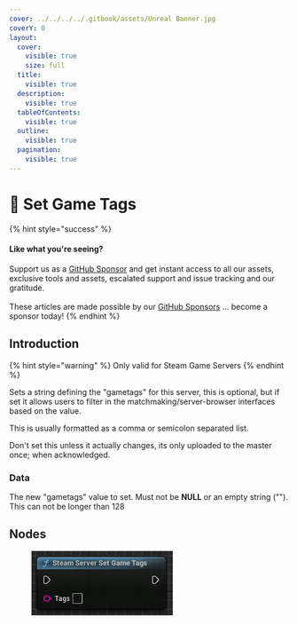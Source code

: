 ```yaml
---
cover: ../../../../.gitbook/assets/Unreal Banner.jpg
coverY: 0
layout:
  cover:
    visible: true
    size: full
  title:
    visible: true
  description:
    visible: true
  tableOfContents:
    visible: true
  outline:
    visible: true
  pagination:
    visible: true
---
```


# 🔵 Set Game Tags

{% hint style="success" %}
#### Like what you're seeing?

Support us as a [GitHub Sponsor](../../../../where-to-buy/become-a-sponsor.md) and get instant access to all our assets, exclusive tools and assets, escalated support and issue tracking and our gratitude.\
\
These articles are made possible by our [GitHub Sponsors](../../../../where-to-buy/become-a-sponsor.md) ... become a sponsor today!
{% endhint %}

## Introduction

{% hint style="warning" %}
Only valid for Steam Game Servers
{% endhint %}

Sets a string defining the "gametags" for this server, this is optional, but if set it allows users to filter in the matchmaking/server-browser interfaces based on the value.

This is usually formatted as a comma or semicolon separated list.

Don't set this unless it actually changes, its only uploaded to the master once; when acknowledged.

### Data

The new "gametags" value to set. Must not be **NULL** or an empty string (""). This can not be longer than 128

## Nodes

<figure><img src="../../../../.gitbook/assets/image (288).png" alt=""><figcaption></figcaption></figure>
